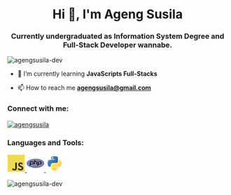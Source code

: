 <h1 align="center">Hi 👋, I'm Ageng Susila</h1>
<h3 align="center">Currently undergraduated as Information System Degree and Full-Stack Developer wannabe.</h3>

<p align="left"> <img src="https://komarev.com/ghpvc/?username=agengsusila-dev&label=Profile%20views&color=0e75b6&style=flat" alt="agengsusila-dev" /> </p>

- 🌱 I’m currently learning **JavaScripts Full-Stacks**

- 📫 How to reach me **agengsusila@gmail.com**

<h3 align="left">Connect with me:</h3>
<p align="left">
<a href="https://linkedin.com/in/agengsusila" target="blank"><img align="center" src="https://raw.githubusercontent.com/rahuldkjain/github-profile-readme-generator/master/src/images/icons/Social/linked-in-alt.svg" alt="agengsusila" height="30" width="40" /></a>
</p>

<h3 align="left">Languages and Tools:</h3>
<p align="left"> <a href="https://developer.mozilla.org/en-US/docs/Web/JavaScript" target="_blank" rel="noreferrer"> <img src="https://raw.githubusercontent.com/devicons/devicon/master/icons/javascript/javascript-original.svg" alt="javascript" width="40" height="40"/> </a> <a href="https://www.php.net" target="_blank" rel="noreferrer"> <img src="https://raw.githubusercontent.com/devicons/devicon/master/icons/php/php-original.svg" alt="php" width="40" height="40"/> </a> <a href="https://www.python.org" target="_blank" rel="noreferrer"> <img src="https://raw.githubusercontent.com/devicons/devicon/master/icons/python/python-original.svg" alt="python" width="40" height="40"/> </a> </p>

<p><img align="center" src="https://github-readme-stats.vercel.app/api/top-langs?username=agengsusila-dev&show_icons=true&locale=en&layout=compact" alt="agengsusila-dev" /></p>
